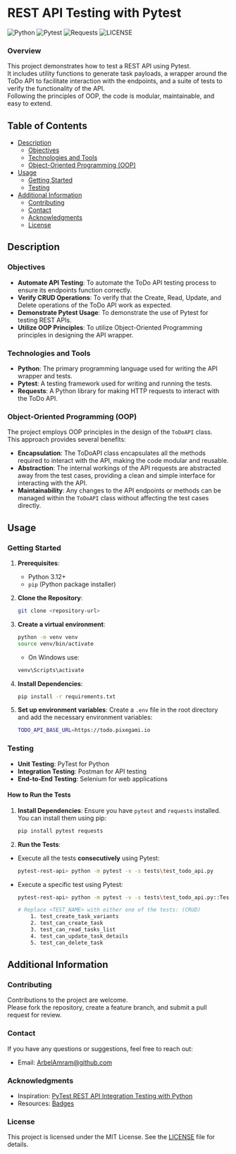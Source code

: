 # REST API Testing with Pytest

<!-- Badges -->
![Python](https://img.shields.io/badge/Python-3.12-blue.svg)
![Pytest](https://img.shields.io/badge/Pytest-8.2-green.svg)
![Requests](https://img.shields.io/badge/Requests-2.28-green.svg)
![LICENSE](https://img.shields.io/badge/LICENSE-MIT-black.svg)

### Overview
This project demonstrates how to test a REST API using Pytest.</br>
It includes utility functions to generate task payloads, a wrapper around the ToDo API to facilitate interaction with the endpoints, and a suite of tests to verify the functionality of the API.</br>
Following the principles of OOP, the code is modular, maintainable, and easy to extend.

## Table of Contents
- [Description](#description)
    - [Objectives](#objectives)
    - [Technologies and Tools](#technologies-and-tools)
    - [Object-Oriented Programming (OOP)](#object-oriented-programming-oop)
- [Usage](#usage)
    - [Getting Started](#getting-started)
    - [Testing](#testing)
- [Additional Information](#additional-information)
    - [Contributing](#contributing)
    - [Contact](#contact)
    - [Acknowledgments](#acknowledgments)
    - [License](#license)

## Description

### Objectives
* **Automate API Testing**: To automate the ToDo API testing process to ensure its endpoints function correctly.
* **Verify CRUD Operations**: To verify that the Create, Read, Update, and Delete operations of the ToDo API work as expected.
* **Demonstrate Pytest Usage**: To demonstrate the use of Pytest for testing REST APIs.
* **Utilize OOP Principles**: To utilize Object-Oriented Programming principles in designing the API wrapper.


### Technologies and Tools
* **Python**: The primary programming language used for writing the API wrapper and tests.
* **Pytest**: A testing framework used for writing and running the tests.
* **Requests**: A Python library for making HTTP requests to interact with the ToDo API.


### Object-Oriented Programming (OOP)
The project employs OOP principles in the design of the `ToDoAPI` class.</br>
This approach provides several benefits:

* **Encapsulation**: The ToDoAPI class encapsulates all the methods required to interact with the API, making the code modular and reusable.
* **Abstraction**: The internal workings of the API requests are abstracted away from the test cases, providing a clean and simple interface for interacting with the API.
* **Maintainability**: Any changes to the API endpoints or methods can be managed within the `ToDoAPI` class without affecting the test cases directly.


## Usage

### Getting Started

1. **Prerequisites**:
    * Python 3.12+
    * `pip` (Python package installer)

2. **Clone the Repository**: 
    ```sh
    git clone <repository-url>
    ```

3. **Create a virtual environment**:
    ```sh
    python -m venv venv
    source venv/bin/activate  
    ```
    * On Windows use:
    ```sh
    venv\Scripts\activate
    ```

4. **Install Dependencies**:
    ```sh
    pip install -r requirements.txt
    ```

5. **Set up environment variables**:
    Create a `.env` file in the root directory and add the necessary environment variables:
    ```sh
    TODO_API_BASE_URL=https://todo.pixegami.io
    ```

### Testing
* **Unit Testing**: PyTest for Python
* **Integration Testing**: Postman for API testing
* **End-to-End Testing**: Selenium for web applications

#### How to Run the Tests
1. **Install Dependencies**:
Ensure you have `pytest` and `requests` installed.</br>
You can install them using pip:

    ```sh
    pip install pytest requests
    ```

2. **Run the Tests**:
* Execute all the tests **consecutively** using Pytest:
    ```sh
    pytest-rest-api> python -m pytest -v -s tests\test_todo_api.py
    ```
    
* Execute a specific test using Pytest:
    ```sh
    pytest-rest-api> python -m pytest -v -s tests\test_todo_api.py::TestToDoAPI::<TEST_NAME>
    
    # Replace <TEST_NAME> with either one of the tests: (CRUD)
        1. test_create_task_variants
        2. test_can_create_task
        3. test_can_read_tasks_list
        4. test_can_update_task_details
        5. test_can_delete_task
    ```



## Additional Information

### Contributing
Contributions to the project are welcome.</br>
Please fork the repository, create a feature branch, and submit a pull request for review.

### Contact

If you have any questions or suggestions, feel free to reach out:

- Email: [ArbelAmram@github.com](mailto:arbelamram@github.com)

### Acknowledgments

- Inspiration: [PyTest REST API Integration Testing with Python](https://www.youtube.com/watch?v=7dgQRVqF1N0)
- Resources: [Badges](https://img.shields.io)

### License

This project is licensed under the MIT License. See the [LICENSE](LICENSE) file for details.